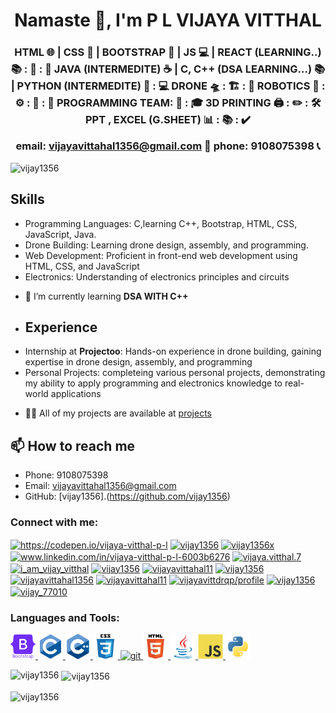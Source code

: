 <h1 align="center">Namaste 🙏, I'm P L VIJAYA VITTHAL</h1>
<h3 align="center">
HTML 🌐 | CSS 🎨 | BOOTSTRAP 🚀 | JS 💻 | REACT (LEARNING..) 📚 : <WEBDEV.> 💼 : <DECENT WEBSITE & PROJECTS> 🌟
JAVA (INTERMEDITE) ☕️ | C, C++ (DSA LEARNING...) 📚 | PYTHON (INTERMEDITE) 🐍 : <SD & BACKEND> 💻
DRONE 🛸 : <BUILDING> 🏗 : <PILOTING (LEARNING...)> 🚁
ROBOTICS 🤖 : <PROGRAMMING & CIRCUTES> ⚙️ : <ARDUINO (EXPERT)> 🔧 : <RASPBERRY PI (LEARNING...)> 🍓
PROGRAMMING TEAM: <AD_ASTRA> 🚀 : <COLLEGE DRONE & ROBOTICS CLUB> 🎓
3D PRINTING 🖨 : <DESIGN> ✏️ : <PRINTING> 🛠
PPT , EXCEL (G.SHEET) 📊 : <UNDERTAKEN COURSE> 📚 : <ON STAGE PRESENTATION> ✔️

email: vijayavittahal1356@gmail.com 📧
phone: 9108075398 📞</h3>

<p align="left"> <img src="https://komarev.com/ghpvc/?username=vijay1356&label=Profile%20views&color=0e75b6&style=flat" alt="vijay1356" /> </p>

## Skills

* Programming Languages: C,learning C++, Bootstrap, HTML, CSS, JavaScript, Java.
* Drone Building: Learning drone design, assembly, and programming.
* Web Development: Proficient in front-end web development using HTML, CSS, and JavaScript
* Electronics: Understanding of electronics principles and circuits


- 🌱 I’m currently learning **DSA WITH C++**
  
- ## Experience

* Internship at **Projectoo**: Hands-on experience in drone building, gaining expertise in drone design, assembly, and programming
* Personal Projects: completeing various personal projects, demonstrating my ability to apply programming and electronics knowledge to real-world applications



- 👨‍💻 All of my projects are available at [projects](https://github.com/vijay1356?tab=repositories)

## 📫 How to reach me 
* Phone: 9108075398
* Email: vijayavittahal1356@gmail.com
* GitHub: [vijay1356].(https://github.com/vijay1356)
  
<h3 align="left">Connect with me:</h3>
<p align="left">
<a href="https://codepen.io/https://codepen.io/vijaya-vitthal-p-l" target="blank"><img align="center" src="https://raw.githubusercontent.com/rahuldkjain/github-profile-readme-generator/master/src/images/icons/Social/codepen.svg" alt="https://codepen.io/vijaya-vitthal-p-l" height="30" width="40" /></a>
<a href="https://dev.to/vijay1356" target="blank"><img align="center" src="https://raw.githubusercontent.com/rahuldkjain/github-profile-readme-generator/master/src/images/icons/Social/devto.svg" alt="vijay1356" height="30" width="40" /></a>
<a href="https://twitter.com/vijay1356x" target="blank"><img align="center" src="https://raw.githubusercontent.com/rahuldkjain/github-profile-readme-generator/master/src/images/icons/Social/twitter.svg" alt="vijay1356x" height="30" width="40" /></a>
<a href="https://linkedin.com/in/www.linkedin.com/in/vijaya-vitthal-p-l-6003b6276" target="blank"><img align="center" src="https://raw.githubusercontent.com/rahuldkjain/github-profile-readme-generator/master/src/images/icons/Social/linked-in-alt.svg" alt="www.linkedin.com/in/vijaya-vitthal-p-l-6003b6276" height="30" width="40" /></a>
<a href="https://fb.com/vijaya.vitthal.7" target="blank"><img align="center" src="https://raw.githubusercontent.com/rahuldkjain/github-profile-readme-generator/master/src/images/icons/Social/facebook.svg" alt="vijaya.vitthal.7" height="30" width="40" /></a>
<a href="https://instagram.com/i_am_vijay_vitthal" target="blank"><img align="center" src="https://raw.githubusercontent.com/rahuldkjain/github-profile-readme-generator/master/src/images/icons/Social/instagram.svg" alt="i_am_vijay_vitthal" height="30" width="40" /></a>
<a href="https://www.codechef.com/users/vijay1356" target="blank"><img align="center" src="https://cdn.jsdelivr.net/npm/simple-icons@3.1.0/icons/codechef.svg" alt="vijay1356" height="30" width="40" /></a>
<a href="https://www.hackerrank.com/vijayavittahal11" target="blank"><img align="center" src="https://raw.githubusercontent.com/rahuldkjain/github-profile-readme-generator/master/src/images/icons/Social/hackerrank.svg" alt="vijayavittahal11" height="30" width="40" /></a>
<a href="https://codeforces.com/profile/vijay1356" target="blank"><img align="center" src="https://raw.githubusercontent.com/rahuldkjain/github-profile-readme-generator/master/src/images/icons/Social/codeforces.svg" alt="vijay1356" height="30" width="40" /></a>
<a href="https://www.leetcode.com/vijayavittahal1356" target="blank"><img align="center" src="https://raw.githubusercontent.com/rahuldkjain/github-profile-readme-generator/master/src/images/icons/Social/leet-code.svg" alt="vijayavittahal1356" height="30" width="40" /></a>
<a href="https://www.hackerearth.com/vijayavittahal11" target="blank"><img align="center" src="https://raw.githubusercontent.com/rahuldkjain/github-profile-readme-generator/master/src/images/icons/Social/hackerearth.svg" alt="vijayavittahal11" height="30" width="40" /></a>
<a href="https://auth.geeksforgeeks.org/user/vijayavittdrqp/profile" target="blank"><img align="center" src="https://raw.githubusercontent.com/rahuldkjain/github-profile-readme-generator/master/src/images/icons/Social/geeks-for-geeks.svg" alt="vijayavittdrqp/profile" height="30" width="40" /></a>
<a href="https://www.topcoder.com/members/vijay1356" target="blank"><img align="center" src="https://raw.githubusercontent.com/rahuldkjain/github-profile-readme-generator/master/src/images/icons/Social/topcoder.svg" alt="vijay1356" height="30" width="40" /></a>
<a href="https://discord.gg/vijay_77010" target="blank"><img align="center" src="https://raw.githubusercontent.com/rahuldkjain/github-profile-readme-generator/master/src/images/icons/Social/discord.svg" alt="vijay_77010" height="30" width="40" /></a>
</p>

<h3 align="left">Languages and Tools:</h3>
<p align="left"> <a href="https://getbootstrap.com" target="_blank" rel="noreferrer"> <img src="https://raw.githubusercontent.com/devicons/devicon/master/icons/bootstrap/bootstrap-plain-wordmark.svg" alt="bootstrap" width="40" height="40"/> </a> <a href="https://www.cprogramming.com/" target="_blank" rel="noreferrer"> <img src="https://raw.githubusercontent.com/devicons/devicon/master/icons/c/c-original.svg" alt="c" width="40" height="40"/> </a> <a href="https://www.w3schools.com/cpp/" target="_blank" rel="noreferrer"> <img src="https://raw.githubusercontent.com/devicons/devicon/master/icons/cplusplus/cplusplus-original.svg" alt="cplusplus" width="40" height="40"/> </a> <a href="https://www.w3schools.com/css/" target="_blank" rel="noreferrer"> <img src="https://raw.githubusercontent.com/devicons/devicon/master/icons/css3/css3-original-wordmark.svg" alt="css3" width="40" height="40"/> </a> <a href="https://git-scm.com/" target="_blank" rel="noreferrer"> <img src="https://www.vectorlogo.zone/logos/git-scm/git-scm-icon.svg" alt="git" width="40" height="40"/> </a> <a href="https://www.w3.org/html/" target="_blank" rel="noreferrer"> <img src="https://raw.githubusercontent.com/devicons/devicon/master/icons/html5/html5-original-wordmark.svg" alt="html5" width="40" height="40"/> </a> <a href="https://www.java.com" target="_blank" rel="noreferrer"> <img src="https://raw.githubusercontent.com/devicons/devicon/master/icons/java/java-original.svg" alt="java" width="40" height="40"/> </a> <a href="https://developer.mozilla.org/en-US/docs/Web/JavaScript" target="_blank" rel="noreferrer"> <img src="https://raw.githubusercontent.com/devicons/devicon/master/icons/javascript/javascript-original.svg" alt="javascript" width="40" height="40"/> </a> <a href="https://www.python.org" target="_blank" rel="noreferrer"> <img src="https://raw.githubusercontent.com/devicons/devicon/master/icons/python/python-original.svg" alt="python" width="40" height="40"/> </a> </p>

<p><img align="left" src="https://github-readme-stats.vercel.app/api/top-langs?username=vijay1356&show_icons=true&locale=en&layout=compact" alt="vijay1356" /></p>

<p>&nbsp;<img align="center" src="https://github-readme-stats.vercel.app/api?username=vijay1356&show_icons=true&locale=en" alt="vijay1356" /></p>

<p><img align="center" src="https://github-readme-streak-stats.herokuapp.com/?user=vijay1356&" alt="vijay1356" /></p>
